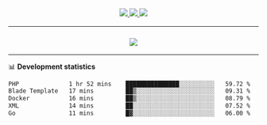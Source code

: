 <h3 align="center">
  <a href="https://github.com/hwalker928">
      <img src="https://img.shields.io/github/followers/hwalker928?label=Followers&style=for-the-badge&color=lightblue">
  </a>
  <a href="https://harryw.link/discord" alt="Discord">
      <img src="https://img.shields.io/discord/738451951758606336?label=discord&style=for-the-badge&color=lightblue"/>
  </a>
  <a href="https://harryw.link/sparked" alt="Sparked Host">
      <img src="https://img.shields.io/static/v1?label=Sponsor&message=Sparked%20Host&color=yellow&style=for-the-badge"/>
  </a>
</h3>

<hr>


<h3 align="center">
  <a href="https://github.com/hwalker928">
      <img src="https://github-profile-trophy.vercel.app/?username=hwalker928&no-bg=true&no-frame=true">
  </a>
</h3>


<hr>

📊 **Development statistics**

<!--START_SECTION:waka-->

```txt
PHP              1 hr 52 mins    ███████████████░░░░░░░░░░   59.72 %
Blade Template   17 mins         ██▒░░░░░░░░░░░░░░░░░░░░░░   09.31 %
Docker           16 mins         ██▒░░░░░░░░░░░░░░░░░░░░░░   08.79 %
XML              14 mins         ██░░░░░░░░░░░░░░░░░░░░░░░   07.52 %
Go               11 mins         █▓░░░░░░░░░░░░░░░░░░░░░░░   06.00 %
```

<!--END_SECTION:waka-->
